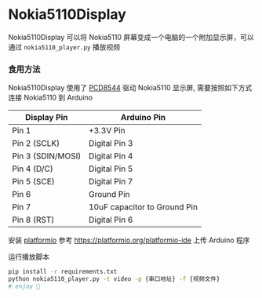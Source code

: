 # Nokia5110Display

Nokia5110Display 可以将 Nokia5110 屏幕变成一个电脑的一个附加显示屏，可以通过 `nokia5110_player.py` 播放视频

### 食用方法

Nokia5110Display 使用了 [PCD8544](https://github.com/carlosefr/pcd8544) 驱动 Nokia5110 显示屏, 需要按照如下方式连接 Nokia5110 到 Arduino

Display Pin       | Arduino Pin
------------------|------------
Pin 1             | +3.3V Pin
Pin 2 (SCLK)      | Digital Pin 3
Pin 3 (SDIN/MOSI) | Digital Pin 4
Pin 4 (D/C)       | Digital Pin 5
Pin 5 (SCE)       | Digital Pin 7
Pin 6             | Ground Pin
Pin 7             | 10uF capacitor to Ground Pin
Pin 8 (RST)       | Digital Pin 6

安装 [platformio](platformio.org) 参考 https://platformio.org/platformio-ide 上传 Arduino 程序

运行播放脚本
```bash
pip install -r requirements.txt
python nokia5110_player.py -t video -p {串口地址} -f {视频文件}
# enjoy 🌈
```
